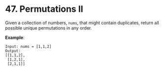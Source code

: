 # 47. Permutations II

Given a collection of numbers, `nums`, that might contain duplicates, return all possible unique permutations in any order.

**Example**:

```
Input: nums = [1,1,2]
Output:
[[1,1,2],
 [1,2,1],
 [2,1,1]]
```
